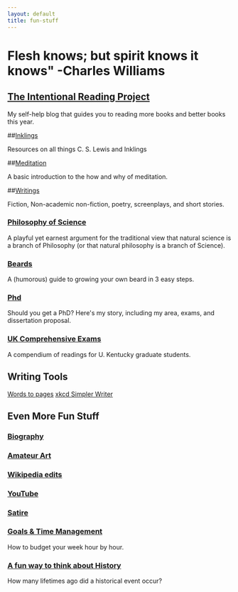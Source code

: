 ```yaml
---
layout: default
title: fun-stuff
---
```


# Flesh knows; but spirit knows it knows"    -Charles Williams


## [The Intentional Reading Project](http://www.readingintentionally.com)

My self-help blog that guides you to reading more books and better books this year. 


##[Inklings](http://circularreason.github.io/2015-10-20-inklings)

Resources on all things C. S. Lewis and Inklings
 
##[Meditation](www.keithbuhler.com/meditation)

A basic introduction to the how and why of meditation. 
 
##[Writings](www.keithbuhler.com/writings)

Fiction, Non-academic non-fiction, poetry, screenplays, and short stories. 
  
### [Philosophy of Science](www.philosophyisscience.com)
A playful yet earnest argument for the traditional view that natural science is a branch of Philosophy (or that natural philosophy is a branch of Science). 

 
### [Beards](www.keithbuhler.com/beard)

A (humorous) guide to growing your own beard in 3 easy steps. 

### [Phd](www.keithbuhler.com/phd)
Should you get a PhD? Here's my story, including my area, exams, and dissertation proposal.  
 
 
### [UK Comprehensive Exams](www.keithbuhler.com/comps)
A compendium of readings for U. Kentucky graduate students. 
 
## Writing Tools
[Words to pages](http://wordstopages.com/)
[xkcd Simpler Writer](https://xkcd.com/simplewriter/)
 
 
## Even More Fun Stuff
 
### [Biography](www.keithbuhler.com/bio)

### [Amateur Art](www.keithbuhler.com/art)

### [Wikipedia edits](https://en.wikipedia.org/wiki/User:CircularReason)

### [YouTube](https://www.youtube.com/channel/UCDxfeT2v6-kFM12T7zD-K9Q)

### [Satire](www.keithbuhler.com/writings)

### [Goals & Time Management](http://keithbuhler.com/goals/)

How to budget your week hour by hour. 
 
### [A fun way to think about History](https://docs.google.com/spreadsheets/d/1ZitnTtYNZLmUsKcQ0vu_cdzm_Plj5nupiyDrJEn4VV0/edit#gid=0)

How many lifetimes ago did a historical event occur?
